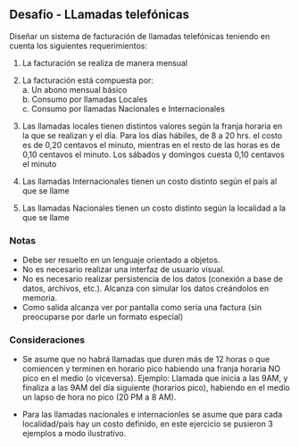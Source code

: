 ## Desafio - LLamadas telefónicas

Diseñar un sistema de facturación de llamadas telefónicas teniendo en cuenta los siguientes requerimientos:

1. La facturación se realiza de manera mensual

2. La facturación está compuesta por:  
    a. Un abono mensual básico  
    b. Consumo por llamadas Locales  
    c. Consumo por llamadas Nacionales e Internacionales

3. Las llamadas locales tienen distintos valores según la franja horaria en la que se realizan y el día. Para los días hábiles, de 8 a 20 hrs. el costo es de 0,20 centavos el minuto, mientras en el resto de las horas es de 0,10 centavos el minuto. Los sábados y domingos cuesta 0,10 centavos el minuto

4. Las llamadas Internacionales tienen un costo distinto según el país al que se llame

5. Las llamadas Nacionales tienen un costo distinto según la localidad a la que se llame

### Notas

- Debe ser resuelto en un lenguaje orientado a objetos.
- No es necesario realizar una interfaz de usuario visual.
- No es necesario realizar persistencia de los datos (conexión a base de datos, archivos, etc.). Alcanza con simular los datos creándolos en memoria.
- Como salida alcanza ver por pantalla como sería una factura (sin preocuparse por darle un formato especial)

### Consideraciones

- Se asume que no habrá llamadas que duren más de 12 horas o que comiencen y terminen en horario pico habiendo una franja horaria NO pico en el medio (o viceversa). Ejemplo: Llamada que inicia a las 9AM, y finaliza a las 9AM del día siguiente (horarios pico), habiendo en el medio un lapso de hora no pico (20 PM a 8 AM). 

- Para las llamadas nacionales e internacionles se asume que para cada localidad/pais hay un costo definido, en este ejercicio se pusieron 3 ejemplos a modo ilustrativo. 


